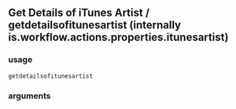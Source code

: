 
## Get Details of iTunes Artist / getdetailsofitunesartist (internally is.workflow.actions.properties.itunesartist)


### usage
`getdetailsofitunesartist `

### arguments

